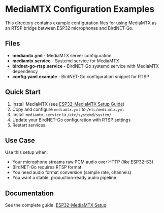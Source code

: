 # MediaMTX Configuration Examples

This directory contains example configuration files for using MediaMTX as an RTSP bridge between ESP32 microphones and BirdNET-Go.

## Files

- **mediamtx.yml** - MediaMTX server configuration
- **mediamtx.service** - Systemd service for MediaMTX
- **birdnet-go-rtsp.service** - BirdNET-Go systemd service with MediaMTX dependency
- **config.yaml.example** - BirdNET-Go configuration snippet for RTSP

## Quick Start

1. Install MediaMTX (see [ESP32-MediaMTX Setup Guide](../../doc/wiki/esp32-mediamtx-setup.md))
2. Copy and configure `mediamtx.yml` to `/etc/mediamtx.yml`
3. Install `mediamtx.service` to `/etc/systemd/system/`
4. Update your BirdNET-Go configuration with RTSP settings
5. Restart services

## Use Case

Use this setup when:
- Your microphone streams raw PCM audio over HTTP (like ESP32-S3)
- BirdNET-Go requires RTSP format
- You need audio format conversion (sample rate, channels)
- You want a stable, production-ready audio pipeline

## Documentation

See the complete guide: [ESP32-MediaMTX Setup](../../doc/wiki/esp32-mediamtx-setup.md)
